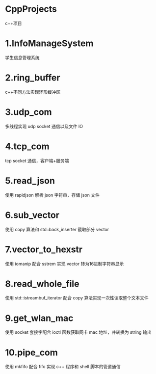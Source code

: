 # CppProjects
c++项目

# 1.InfoManageSystem

学生信息管理系统

# 2.ring_buffer

c++不同方法实现环形缓冲区

# 3.udp_com

多线程实现 udp socket 通信以及文件 IO

# 4.tcp_com

tcp socket 通信，客户端+服务端

# 5.read_json

使用 rapidjson 解析 json 字符串，存储 json 文件

# 6.sub_vector

使用 copy 算法和 std::back_inserter 截取部分 vector

# 7.vector_to_hexstr

使用 iomanip 配合 sstrem 实现 vector 转为16进制字符串显示

# 8.read_whole_file

使用  std::istreambuf_iterator 配合 copy 算法实现一次性读取整个文本文件

# 9.get_wlan_mac
使用 socket 套接字配合 ioctl 函数获取网卡 mac 地址，并转换为 string 输出

# 10.pipe_com

使用 mkfifo 配合 fifo 实现 c++ 程序和 shell 脚本的管道通信
